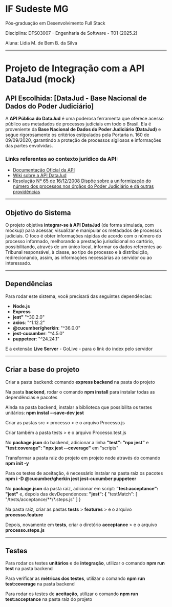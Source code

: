 # IF Sudeste MG
Pós-graduação em Desenvolvimento Full Stack

Disciplina: DFS03007 - Engenharia de Software - T01 (2025.2)

Aluna: Lidia M. de Bem B. da Silva

---

# Projeto de Integração com a API DataJud (mock)

## API Escolhida: [DataJud - Base Nacional de Dados do Poder Judiciário]

A **API Pública do DataJud** é uma poderosa ferramenta que oferece acesso público aos metadados de processos judiciais em todo o Brasil. Ela é proveniente da **Base Nacional de Dados do Poder Judiciário (DataJud)** e segue rigorosamente os critérios estipulados pela Portaria n. 160 de 09/09/2020, garantindo a proteção de processos sigilosos e informações das partes envolvidas.

### Links referentes ao contexto jurídico da API:
- [Documentação Oficial da API](https://www.cnj.jus.br/sistemas/datajud/api-publica/)
- [Wiki sobre a API DataJud](https://datajud-wiki.cnj.jus.br/api-publica/)
- [Resolução Nº 65 de 16/12/2008 Dispõe sobre a uniformização do número dos processos nos órgãos do Poder Judiciário e dá outras providências](https://atos.cnj.jus.br/atos/detalhar/atos-normativos?documento=119)

---


## Objetivo do Sistema

O projeto objetiva **integrar-se à API DataJud** (de forma simulada, com mockup) para acessar, visualizar e manipular os metadados de processos judiciais. O foco é obter informações rápidas de acordo com o número do processo informado, melhorando a prestação jurisdicional no cartório, possibilitando, através de um único local, informar os dados referentes ao Tribunal responsável, à classe, ao tipo de processo e à distribuição, redirecionando, assim, as informações necessárias ao servidor ou ao interessado.

---

## Dependências

Para rodar este sistema, você precisará das seguintes dependências:

- **Node.js** 
- **Express**
- **jest"** "^30.2.0"
- **axios**: "^1.12.2"
- **@cucumber/gherkin**: "^36.0.0"
- **jest-cucumber**: "^4.5.0"
- **puppeteer**: "^24.24.1"

E a extensão **Live Server** - GoLive - para o link do index pelo servidor


---

## Criar a base do projeto

Criar a pasta backend: comando **express backend** na pasta do projeto

Na pasta **backend**, rodar o comando **npm install** para instalar todas as dependências e pacotes

Ainda na pasta backend, instalar a biblioteca que possibilita os testes unitários: **npm instal --save-dev jest**

Criar as pastas src > processo > e o arquivo Processo.js

Criar também a pasta tests > e o arquivo Processo.test.js

No **package.json** do backend, adicionar a linha  **"test": "npx jest"** e **"test:coverage": "npx jest --coverage"** em "scripts"

Transformar a pasta raiz do projeto em projeto node através do comando **npm init -y**

Para os testes de aceitação, é necessário instalar na pasta raiz os pacotes **npm i -D @cucumber/gherkin jest jest-cucumber puppeteer**

No **package.json** da pasta raiz, adicionar em script: **"test:acceptance": "jest"** e, depois das devDependences:
**"jest": {**
    "testMatch": [
      "<rootDir>/tests/acceptance/**/*.steps.js"
    ]
}

Na pasta raiz, criar as pastas **tests** > **features** > e o arquivo **processo.feature**

Depois, novamente em **tests**, criar o diretório **acceptance** > e o arquivo **processo.steps.js**

---

## Testes

Para rodar os testes **unitários** e de **integração**, utilizar o comando **npm run test** na pasta backend

Para verificar as **métricas dos testes**, utilizar o comando **npm run test:coverage** na pasta backend

Para rodar os testes de **aceitação**, utilizar o comando **npm run test:acceptance** na pasta raiz do projeto

